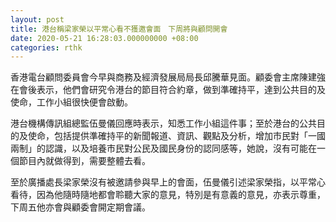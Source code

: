 ```yaml
---
layout: post
title: 港台稱梁家榮以平常心看不獲邀會面　下周將與顧問開會
date: 2020-05-21 16:28:03.000000000 +08:00
categories: rthk
---
```


香港電台顧問委員會今早與商務及經濟發展局局長邱騰華見面。顧委會主席陳建強在會後表示，他們會研究令港台的節目符合約章，做到準確持平，達到公共目的及使命，工作小組很快便會啟動。

港台機構傳訊組總監伍曼儀回應時表示，知悉工作小組這件事；至於港台的公共目的及使命，包括提供準確持平的新聞報道、資訊、觀點及分析，增加市民對「一國兩制」的認識，以及培養市民對公民及國民身份的認同感等，她說，沒有可能在一個節目內就做得到，需要整體去看。

至於廣播處長梁家榮沒有被邀請參與早上的會面，伍曼儀引述梁家榮指，以平常心看待，因為他隨時隨地都會聆聽大家的意見，特別是有意義的意見，亦表示尊重，下周五他亦會與顧委會開定期會議。
